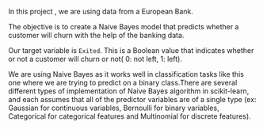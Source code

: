 In this project , we are using data from a European Bank. 

The objective is to create a Naive Bayes model that predicts whether a customer will churn with the help of the banking data.

Our target variable is `Exited`. This is a Boolean value that indicates whether or not a customer will churn or not( 0: not left, 1: left).

We are using Naive Bayes as it works well in classification tasks like this one where we are trying to predict on a binary class.There are several
different types of implementation of Naive Bayes algorithm in scikit-learn, and each assumes that all of the predictor variables are of a single type (ex: Gaussian for continuous variables, Bernoulli for binary variables, Categorical for categorical features and Multinomial for discrete features).
